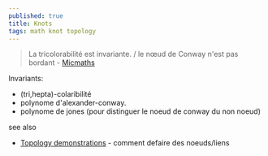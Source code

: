 ```yaml
---
published: true
title: Knots
tags: math knot topology
---
```

> La tricolorabilité est invariante. / le nœud de Conway n'est pas bordant - [Micmaths](https://www.youtube.com/watch?v=gz-MN3s-jcQ)

Invariants:
- (tri,hepta)-colaribilité
- polynome d'alexander-conway.
- polynome de jones (pour distinguer le noeud de conway du non noeud)

see also
- [Topology demonstrations](https://www.youtube.com/watch?v=6ebiyOtn7NA) - comment defaire des noeuds/liens